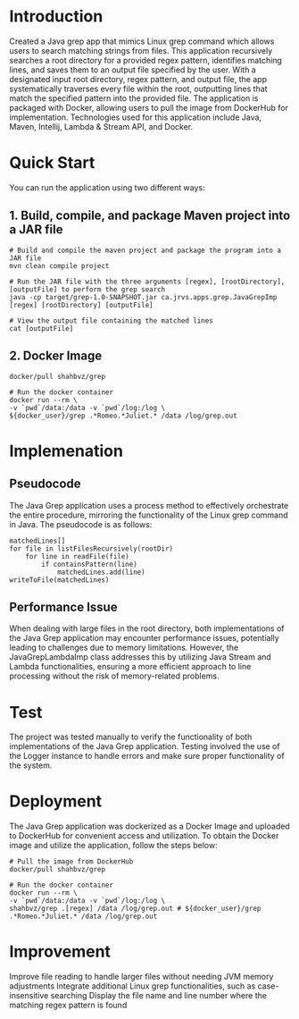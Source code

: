 # Introduction
Created a Java grep app that mimics Linux grep command which allows users to search matching strings from files. This application recursively searches a root directory for a provided regex pattern, identifies matching lines, and saves them to an output file specified by the user. With a designated input root directory, regex pattern, and output file, the app systematically traverses every file within the root, outputting lines that match the specified pattern into the provided file. The application is packaged with Docker, allowing users to pull the image from DockerHub for implementation. Technologies used for this application include Java, Maven, Intellij, Lambda & Stream API, and Docker.

# Quick Start
You can run the application using two different ways:
## 1. Build, compile, and package Maven project into a JAR file
```
# Build and compile the maven project and package the program into a JAR file
mvn clean compile project

# Run the JAR file with the three arguments [regex], [rootDirectory], [outputFile] to perform the grep search
java -cp target/grep-1.0-SNAPSHOT.jar ca.jrvs.apps.grep.JavaGrepImp [regex] [rootDirectory] [outputFile]

# View the output file containing the matched lines
cat [outputFile]
```
## 2. Docker Image
```
docker/pull shahbvz/grep

# Run the docker container
docker run --rm \
-v `pwd`/data:/data -v `pwd`/log:/log \
${docker_user}/grep .*Romeo.*Juliet.* /data /log/grep.out
```
# Implemenation

## Pseudocode
The Java Grep application uses a process method to effectively orchestrate the entire procedure, mirroring the functionality of the Linux grep command in Java. The pseudocode is as follows:
```
matchedLines[]
for file in listFilesRecursively(rootDir)
    for line in readFile(file)
        if containsPattern(line)
            matchedLines.add(line)
writeToFile(matchedLines)
```

## Performance Issue
When dealing with large files in the root directory, both implementations of the Java Grep application may encounter performance issues, potentially leading to challenges due to memory limitations. However, the JavaGrepLambdaImp class addresses this by utilizing Java Stream and Lambda functionalities,  ensuring a more efficient approach to line processing without the risk of memory-related problems.

# Test
The project was tested manually to verify the functionality of both implementations of the Java Grep application. Testing involved the use of the Logger instance to handle errors and make sure proper functionality of the system.

# Deployment
The Java Grep application was dockerized as a Docker Image and uploaded to DockerHub for convenient access and utilization. To obtain the Docker image and utilize the application, follow the steps below:
```
# Pull the image from DockerHub
docker/pull shahbvz/grep

# Run the docker container
docker run --rm \
-v `pwd`/data:/data -v `pwd`/log:/log \
shahbvz/grep .[regex] /data /log/grep.out # ${docker_user}/grep .*Romeo.*Juliet.* /data /log/grep.out
```

# Improvement
Improve file reading to handle larger files without needing JVM memory adjustments
Integrate additional Linux grep functionalities, such as case-insensitive searching
Display the file name and line number where the matching regex pattern is found
